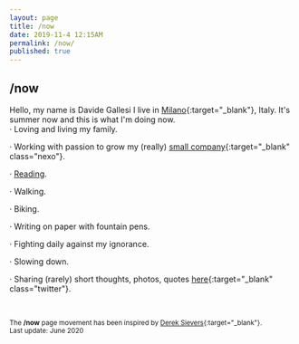```yaml
---
layout: page
title: /now
date: 2019-11-4 12:15AM
permalink: /now/
published: true
---
```


## /now

Hello, my name is Davide Gallesi I live in [Milano](https://en.wikipedia.org/wiki/Milan){:target="_blank"}, Italy. It's summer now and this is what I'm doing now.
<br>
· Loving and living my family.

· Working with passion to grow my (really) [small company](http://www.nexo.me){:target="_blank" class="nexo"}.

· [Reading](/tsundoku).

· Walking.

· Biking.

· Writing on paper with fountain pens.

· Fighting daily against my ignorance.

· Slowing down.

· Sharing (rarely) short thoughts, photos, quotes [here](https://www.twitter.com/davidegallesi){:target="_blank" class="twitter"}.

<br>

<small>The **/now** page movement has been inspired by [Derek Sievers](https://sivers.org/nowff){:target="_blank"}.
<br>
Last update: June 2020</small>


